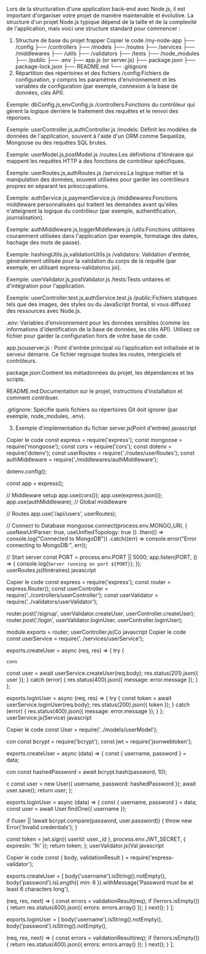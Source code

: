 Lors de la structuration d'une application back-end avec Node.js, il est important d'organiser votre projet de manière maintenable et évolutive. La structure d'un projet Node.js typique dépend de la taille et de la complexité de l'application, mais voici une structure standard pour commencer :

1. Structure de base du projet
frapper
Copier le code
/my-node-app
├── /config
├── /controllers
├── /models
├── /routes
├── /services
├── /middlewares
├── /utils
├── /validators
├── /tests
├── /node_modules
├── /public
├── .env
├── app.js (or server.js)
├── package.json
├── package-lock.json
├── README.md
└── .gitignore
2. Répartition des répertoires et des fichiers
/config:Fichiers de configuration, y compris les paramètres d'environnement et les variables de configuration (par exemple, connexion à la base de données, clés API).

Exemple: dbConfig.js,envConfig.js
/controllers:Fonctions du contrôleur qui gèrent la logique derrière le traitement des requêtes et le renvoi des réponses.

Exemple: userController.js,authController.js
/models: Définit les modèles de données de l'application, souvent à l'aide d'un ORM comme Sequelize, Mongoose ou des requêtes SQL brutes.

Exemple: userModel.js,postModel.js
/routes:Les définitions d'itinéraire qui mappent les requêtes HTTP à des fonctions de contrôleur spécifiques.

Exemple: userRoutes.js,authRoutes.js
/services:La logique métier et la manipulation des données, souvent utilisées pour garder les contrôleurs propres en séparant les préoccupations.

Exemple: authService.js,paymentService.js
/middlewares:Fonctions middleware personnalisées qui traitent les demandes avant qu'elles n'atteignent la logique du contrôleur (par exemple, authentification, journalisation).

Exemple: authMiddleware.js,loggerMiddleware.js
/utils:Fonctions utilitaires couramment utilisées dans l'application (par exemple, formatage des dates, hachage des mots de passe).

Exemple: hashingUtils.js,validationUtils.js
/validators: Validation d'entrée, généralement utilisée pour la validation du corps de la requête (par exemple, en utilisant express-validatorou joi).

Exemple: userValidator.js,postValidator.js
/tests:Tests unitaires et d'intégration pour l'application.

Exemple: userController.test.js,authService.test.js
/public:Fichiers statiques tels que des images, des styles ou du JavaScript frontal, si vous diffusez des ressources avec Node.js.

.env: Variables d'environnement pour les données sensibles (comme les informations d'identification de la base de données, les clés API). Utilisez ce fichier pour garder la configuration hors de votre base de code.

app.jsouserver.js : Point d'entrée principal où l'application est initialisée et le serveur démarre. Ce fichier regroupe toutes les routes, intergiciels et contrôleurs.

package.json:Contient les métadonnées du projet, les dépendances et les scripts.

README.md:Documentation sur le projet, instructions d'installation et comment contribuer.

.gitignore: Spécifie quels fichiers ou répertoires Git doit ignorer (par exemple, node_modules, .env).

3. Exemple d'implémentation du fichier
server.js(Point d'entrée)
javascript

Copier le code
const express = require('express');
const mongoose = require('mongoose');
const cors = require('cors');
const dotenv = require('dotenv');
const userRoutes = require('./routes/userRoutes');
const authMiddleware = require('./middlewares/authMiddleware');

dotenv.config();

const app = express();

// Middleware setup
app.use(cors());
app.use(express.json());
app.use(authMiddleware); // Global middleware

// Routes
app.use('/api/users', userRoutes);

// Connect to Database
mongoose.connect(process.env.MONGO_URI, { useNewUrlParser: true, useUnifiedTopology: true })
  .then(() => console.log("Connected to MongoDB"))
  .catch((err) => console.error("Error connecting to MongoDB:", err));

// Start server
const PORT = process.env.PORT || 5000;
app.listen(PORT, () => {
  console.log(`Server running on port ${PORT}`);
});
userRoutes.js(Itinéraires)
javascript

Copier le code
const express = require('express');
const router = express.Router();
const userController = require('../controllers/userController');
const userValidator = require('../validators/userValidator');

router.post('/signup', userValidator.createUser, userController.createUser);
router.post('/login', userValidator.loginUser, userController.loginUser);

module.exports = router;
userController.js(Co
javascript
Copier le code
const userService = require('../services/userService');

exports.createUser = async (req, res) => {
  try {
    
    cons
const user = await userService.createUser(req.body);
    res.status(201).json({ user });
  } catch (error) {
    res.status(400).json({ message: error.message });
  }
};

exports.loginUser = async (req, res) => {
  try {
    const token = await userService.loginUser(req.body);
    res.status(200).json({ token });
  } catch (error) {
    res.status(400).json({ message: error.message });
  }
};
userService.js(Service)
javascript

Copier le code
const User = require('../models/userModel');

con
const bcrypt = require('bcrypt');
const jwt = require('jsonwebtoken');

exports.createUser = async (data) => {
  const { username, password } = data;
  
  con
const hashedPassword = await bcrypt.hash(password, 10);
  
  c
const user = new User({ username, password: hashedPassword });
  await user.save();
  return user;
};

exports.loginUser = async (data) => {
  const { username, password } = data;
  const user = await User.findOne({ username });
  
  if (!user || !await bcrypt.compare(password, user.password)) {
    throw new Error('Invalid credentials');
  }
  
  const token = jwt.sign({ userId: user._id }, process.env.JWT_SECRET, { expiresIn: '1h' });
  return token;
};
userValidator.js(Val
javascript

Copier le code
const { body, validationResult } = require('express-validator');

exports.createUser = [
  body('username').isString().notEmpty(),
  body('password').isLength({ min: 6 }).withMessage('Password must be at least 6 characters long'),
  
  (req, res, next) => {
    const errors = validationResult(req);
    if (!errors.isEmpty()) {
      return res.status(400).json({ errors: errors.array() });
    }
    next();
  }
];

exports.loginUser = [
  body('username').isString().notEmpty(),
  body('password').isString().notEmpty(),
  
  (req, res, next) => {
    const errors = validationResult(req);
    if (!errors.isEmpty()) {
      return res.status(400).json({ errors: errors.array() });
    }
    next();
  }
];
